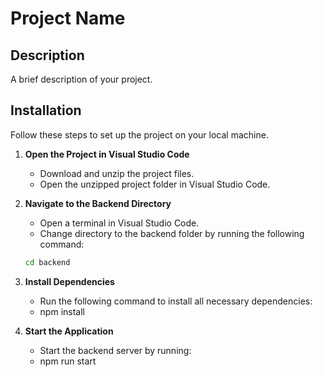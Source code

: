 # Project Name

## Description
A brief description of your project.

## Installation

Follow these steps to set up the project on your local machine.

1. **Open the Project in Visual Studio Code**
   - Download and unzip the project files.
   - Open the unzipped project folder in Visual Studio Code.

2. **Navigate to the Backend Directory**
   - Open a terminal in Visual Studio Code.
   - Change directory to the backend folder by running the following command:

   ```bash
   cd backend


3. **Install Dependencies**
    - Run the following command to install all necessary dependencies:
    - npm install

4. **Start the Application**

    - Start the backend server by running:
    - npm run start